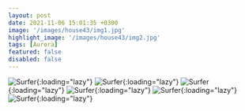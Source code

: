 ```yaml
---
layout: post
date: 2021-11-06 15:01:35 +0300
image: '/images/house43/img1.jpg'
highlight_image: '/images/house43/img2.jpg'
tags: [Aurora]
featured: false
disabled: false
---
```


![Surfer]({{site.baseurl}}/images/house43/img3.jpg){:loading="lazy"}
![Surfer]({{site.baseurl}}/images/house43/img4.jpg){:loading="lazy"}
![Surfer]({{site.baseurl}}/images/house43/img5.jpg){:loading="lazy"}
![Surfer]({{site.baseurl}}/images/house43/img6.jpg){:loading="lazy"}
![Surfer]({{site.baseurl}}/images/house43/img7.jpg){:loading="lazy"}
![Surfer]({{site.baseurl}}/images/house43/img8.jpg){:loading="lazy"} 